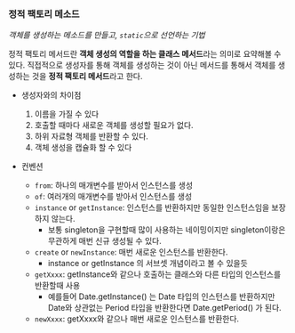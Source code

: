 ### 정적 팩토리 메소드

*객체를 생성하는 메소드를 만들고, `static`으로 선언하는 기법*

정적 팩토리 메서드란 **객체 생성의 역할을 하는 클래스 메서드**라는 의미로 요약해볼 수 있다. 직접적으로 생성자를 통해 객체를 생성하는 것이 아닌 메서드를 통해서 객체를 생성하는 것을 **정적 팩토리 메서드**라고 한다.

- 생성자와의 차이점
  1. 이름을 가질 수 있다
  2. 호출할 때마다 새로운 객체를 생성할 필요가 없다.
  3. 하위 자료형 객체를 반환할 수 있다.
  4. 객체 생성을 캡슐화 할 수 있다

- 컨벤션

  - `from`: 하나의 매개변수를 받아서 인스턴스를 생성
  - `of`: 여러개의 매개변수를 받아서 인스턴스를 생성
  - `instance` or `getInstance`: 인스턴스를 반환하지만 동일한 인스턴스임을 보장하지 않는다.
    - 보통 singleton을 구현할때 많이 사용하는 네이밍이지만 singleton이랑은 무관하게 매번 신규 생성될 수 있다.
  - `create` or `newInstance`: 매번 새로운 인스턴스를 반환한다.
    - instance or getInstance 의 서브셋 개념이라고 볼 수 있을듯
  - `getXxxx`: getInstance와 같으나 호출하는 클래스와 다른 타입의 인스턴스를 반환할때 사용
    - 예를들어 Date.getInstance() 는 Date 타입의 인스턴스를 반환하지만 Date와 상관없는 Period 타입을 반환한다면 Date.getPeriod() 가 된다.
  - `newXxxx`: getXxxx와 같으나 매번 새로운 인스턴스를 반환한다.

  
